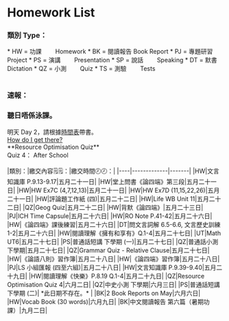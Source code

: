 # Homework List
<h3>類別 Type：</h3>
*   HW = 功課　　   Homework
*   BK = 閱讀報告  Book Report
*   PJ = 專題研習  Project
*   PS = 演講　　  Presentation
*   SP = 說話　　  Speaking
*   DT = 默書　　  Dictation
*   QZ = 小測　　  Quiz
*   TS = 測驗　　  Tests
<br/>
<br/>
<h3>速報： </h3>
<h3>聽日唔係泳課。 </h3>
明天 Day 2，請根據<a href="https://class2b-6h3a.onrender.com/docs/timetable_and_calandar">時間表</a>帶書。
<br/><a href="https://class2b-6h3a.onrender.com/docs/post">How do I get there?</a>
<br/>**Resource Optimisation Quiz** 
<br/>Quiz 4： After School
<br/>
<br/>
|類別：|繳交內容🗒️🗒️：|繳交時間🕗🕗：|
|----|-------------|-------|
|HW|文言知識庫 P.9.13-9.17|五月二十一日|
|HW|堂上問書《論四端》第三段|五月二十一日|
|HW|HW Ex7C (4,7,12,13)|五月二十一日|
|HW|HW Ex7D (11,15,22,26)|五月二十一日|
|HW|評論題工作紙 (四)|五月二十二日|
|HW|Life WB Unit 11|五月二十二日|
|QZ|Geog Quiz|五月二十二日|
|HW|背默《論四端》|五月二十三日|
|PJ|ICH Time Capsule|五月二十六日|
|HW|RO Note P.41-42|五月二十六日|
|HW|《論四端》課後練習|五月二十六日|
|DT|問文言詞解 6.5-6.6, 文言歷史訓練 1-2|五月二十六日|
|HW|閱讀理解《擁有和享有》Q.1-4|五月二十七日|
|UT|Math UT6|五月二十七日|
|PS|普通話短講 下學期 (一)|五月二十七日|
|QZ|普通話小測 下學期|五月二十七日|
|QZ|Grammar Quiz - Relative Clause|五月二十七日|
|HW|《論語八則》習作簿|五月二十八日|
|HW|《論四端》習作簿|五月二十八日|
|PJ|LS 小組匯報 (四至六組)|五月二十八日|
|HW|文言知識庫 P.9.39-9.40|五月二十九日|
|HW|閱讀理解《快樂》P.8.19 Q.1-4|五月二十九日|
|QZ|Resource Optimisation Quiz 4|六月二日|
|QZ|中史小測 下學期|六月三日|
|PS|普通話短講 下學期 (二)| *此日期不存在。* |
|BK|2 Book Reports on May|六月六日|
|HW|Vocab Book (30 words)|六月九日|
|BK|中文閱讀報告 第六篇（暑期功課）|九月二日|

<!---
Steven:
Epic story you have in Posts. I read it...
Wow.

Heison: 
I hope you know What I truly want to say.
I think I hide it too much.https://dictionary.cambridge.org/dictionary/english/trash-talk
Look Experiment.

......
i fixed your md table preview

-->
